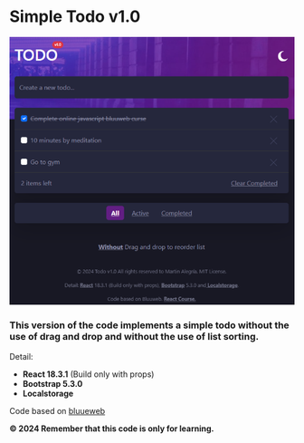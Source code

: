 # Simple Todo v1.0 

![Preview](./public/preview-image.png)

### This version of the code implements a simple todo without the use of drag and drop and without the use of list sorting.

Detail: 
- **React 18.3.1** (Build only with props)
- **Bootstrap 5.3.0**
- **Localstorage**

Code based on [bluueweb](https://bluuweb.dev/)

**© 2024 Remember that this code is only for learning.**
